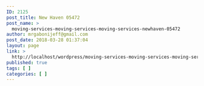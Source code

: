 ```yaml
---
ID: 2125
post_title: New Haven 05472
post_name: >
  moving-services-moving-services-moving-services-newhaven-05472
author: mrgabonijeff@gmail.com
post_date: 2018-03-28 01:37:04
layout: page
link: >
  http://localhost/wordpress/moving-services-moving-services-moving-services-newhaven-05472/
published: true
tags: [ ]
categories: [ ]
---
```

